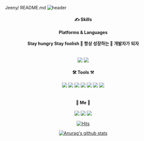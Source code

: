 Jeeny/ README.md
![header](https://capsule-render.vercel.app/api?type=wave&color=gradient&height=300&section=header&text=Jenny&fontSize=90&fontColor=ffffff&fontAlignY=40)

<!--
**Do-hyun-Kim/Do-hyun-Kim** is a ✨ _special_ ✨ repository because its `README.md` (this file) appears on your GitHub profile.

Here are some ideas to get you started:
-->
<div>
<h4 align="center">✍️ Skills</h4>
<h4 align="center">Platforms & Languages<br>
  <br>Stay hungry Stay foolish 🌱 항상 성장하는 📱 개발자가 되자 </h4>
<p align="center">
<br><img src="https://img.shields.io/badge/iOS-black?style=for-the-badge&logo=apple&logoColor=white"/>  <img src="https://img.shields.io/badge/Swift-FA7343?style=for-the-badge&logo=Swift&logoColor=white"/> 
</p>

<h4 align="center">
🛠 Tools ⚒
</h4>
<div align="center">
<img src="https://img.shields.io/badge/Xcode-6cd6e8?style=flat-square&logo=Xcode&logoColor=black"/>  <img src="https://img.shields.io/badge/Git-orangered?style=flat-square&logo=Git&logoColor=white"/> <img src="https://img.shields.io/badge/Firebase-FFCA28?style=flat-square&logo=Firebase&logoColor=black"/> <img src="https://img.shields.io/badge/cocoaPods-EE3322?style=flat-square&logo=CocoaPods&logoColor=white"/> <img src="https://img.shields.io/badge/Postman-FF6C37?style=flat-square&logo=postman&logoColor=white"/> <img src="https://img.shields.io/badge/Figma-F24E1E?style=flat-square&logo=Figma&logoColor=white"/> <img src="https://img.shields.io/badge/Zeplin-yellow?style=flat-square&logo=Zeplin&logoColor=white"/> 
</div><br>
  
  <h4 align="center">🐣 Me 🐣</h4>
  <div align="center">
  <a href="https://velog.io/@dohyun8032" target="_blank"><img src="https://img.shields.io/badge/Velog-20c997?style=flat-square&logo=Vimeo&logoColor=white"/></a>   <a href="mailto:dohyun8032@gmail.com" target="_blank"><img src="https://img.shields.io/badge/Gmail-EA4335?style=flat-square&logo=Gmail&logoColor=white&link=mailto:dohyun8032@gmail.com"/></a>
  <a href="https://github.com/Do-hyun-Kim" target="_blank"><img src="https://img.shields.io/badge/GitHub-181717?style=flat-square&logo=GitHub&logoColor=white"/></a>
 
  [![Hits](https://hits.seeyoufarm.com/api/count/incr/badge.svg?url=https%3A%2F%2Fgithub.com%2FDo-hyun-Kim&count_bg=%23FFDCA7&title_bg=%23DDDDDD&icon=&icon_color=%23E7E7E7&title=hits&edge_flat=true)](https://hits.seeyoufarm.com)
    
  [![Anurag's github stats](https://github-readme-stats.vercel.app/api?username=Do-hyun-Kim&show_icons=true&theme=material-palenight&bg_color=ff6262&hide_border=true&title_color=ffffff&text_color=ffffff&icon_color=000000)](https://github.com/Do-hyun-Kim/github-readme-stats)
</div>
  
  </div>
 
